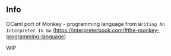 ## Info

OCaml port of Monkey - programming language from `Writing An Interpreter In Go` (https://interpreterbook.com/#the-monkey-programming-language)

WIP